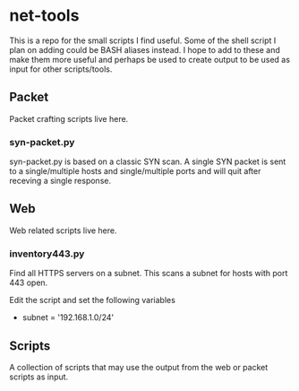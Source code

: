 net-tools
=========

This is a repo for the small scripts I find useful. Some of the shell script I plan on adding could
be BASH aliases instead. I hope to add to these and make them more useful and perhaps be used to
create output to be used as input for other scripts/tools.


## Packet ##

Packet crafting scripts live here.


### syn-packet.py ###

syn-packet.py is based on a classic SYN scan. A single SYN packet is sent
to a single/multiple hosts and single/multiple ports and will quit after
receving a single response.


## Web ##

Web related scripts live here.


### inventory443.py

Find all HTTPS servers on a subnet. This scans a subnet for hosts with port 443 open.

Edit the script and set the following variables

  - subnet = '192.168.1.0/24'


## Scripts ##

A collection of scripts that may use the output from the web or packet scripts as input.


